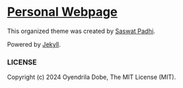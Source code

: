 # [Personal Webpage](http://oyendrila-dobe.github.io/)

This organized theme was created by [Saswat Padhi](https://github.com/SaswatPadhi). 

Powered by [Jekyll].

### LICENSE

Copyright (c) 2024 Oyendrila Dobe, The MIT License (MIT).

[Jekyll]: https://jekyllrb.com/
